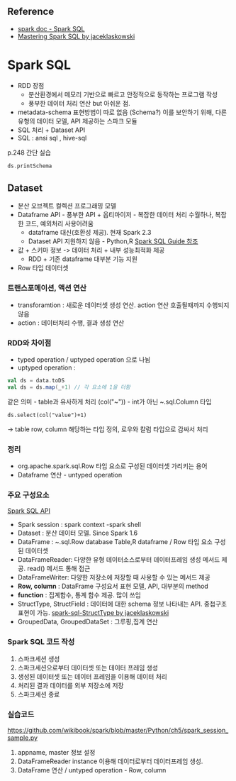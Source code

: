 ## Reference
- [spark doc - Spark SQL](https://spark.apache.org/docs/latest/sql-programming-guide.html)
- [Mastering Spark SQL by jaceklaskowski](https://jaceklaskowski.gitbooks.io/mastering-spark-sql/spark-sql-StructType.html)

# Spark SQL
- RDD 장점 
  - 분산환경에서 메모리 기반으로 빠르고 안정적으로 동작하는 프로그램 작성
  - 풍부한 데이터 처리 연산
but 아쉬운 점.
- metadata-schema 표현방법이 따로 없음 (Schema?)
이를 보안하기 위해, 다른 유형의 데이터 모델, API 제공하는 스파크 모듈
- SQL 처리 + Dataset API 
- SQL : ansi sql , hive-sql

p.248 간단 실습
```scala
ds.printSchema
```

## Dataset
- 분산 오브젝트 컬렉션 프로그래밍 모델
- Dataframe API - 풍부한 API + 옵티마이저 - 복잡한 데이터 처리 수월하나, 복잡한 코드, 예외처리 사용어려움 
  - dataframe 대신(호환성 제공). 현재 Spark 2.3
  - Dataset API 지원하지 않음 - Python,R [Spark SQL Guide 참조](https://spark.apache.org/docs/latest/sql-programming-guide.html#datasets-and-dataframes)
- 값 + 스키마 정보 -> 데이터 처리 + 내부 성능최적화 제공
  - RDD + 기존 dataframe 대부분 기능 지원
- Row 타입 데이터셋

### 트랜스포메이션, 액션 연산
- transforamtion : 새로운 데이터셋 생성 연산. action 연산 호출될때까지 수행되지 않음
- action : 데이터처리 수행, 결과 생성 연산

### RDD와 차이점 
- typed operation / uptyped operation 으로 나뉨
- uptyped operation : 
```scala
val ds = data.toDS
val ds = ds.map(_+1) // 각 요소에 1을 더함
```
같은 의미 - table과 유사하게 처리  (col("~")) - int가 아닌 ~.sql.Column 타입
```
ds.select(col("value")+1)
```
-> table row, column 해당하는 타입 정의, 로우와 칼럼 타입으로 감싸서 처리

### 정리
- org.apache.spark.sql.Row 타입 요소로 구성된 데이터셋 가리키는 용어
- Dataframe 연산 - untyped operation

### 주요 구성요소
[Spark SQL API]()
- Spark session : spark context
  -spark shell 
- Dataset : 분산 데이터 모델. Since Spark 1.6
- DataFrame : ~.sql.Row database Table,R dataframe / Row 타입 요소 구성된 데이터셋
- DataFrameReader: 다양한 유형 데이터소스로부터 데이터프레임 생성 메서드 제공. read() 메서드 통해 접근
- DataFrameWriter: 다양한 저장소에 저장할 때 사용할 수 있는 메서드 제공
- **Row, column** : DataFrame 구성요서 표현 모델, API, 대부분의 method
- **function** : 집계함수, 통계 함수 제공. 많이 쓰임
- StructType, StructField : 데이터에 대한 schema 정보 나타내는 API. 중첩구조 표현이 가능. [spark-sql-StructType by  jaceklaskowski](https://jaceklaskowski.gitbooks.io/mastering-spark-sql/spark-sql-StructType.html)
- GroupedData, GroupedDataSet : 그루핑,집계 연산

### Spark SQL 코드 작성
1. 스파크세션 생성
2. 스파크세션으로부터 데이터셋 또는 데이터 프레임 생성
3. 생성된 데이터셋 또는 데이터 프레임을 이용해 데이터 처리
4. 처리된 결과 데이터를 외부 저장소에 저장
5. 스파크세션 종료
 
### 실습코드
https://github.com/wikibook/spark/blob/master/Python/ch5/spark_session_sample.py
1. appname, master 정보 설정
2. DataFrameReader instance 이용해 데이터로부터 데이터프레임 생성. 
3. DataFrame 연산 / untyped operation - Row, column
